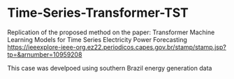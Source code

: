 # Time-Series-Transformer-TST
Replication of the proposed method on the paper: Transformer Machine Learning Models for Time Series Electricity Power Forecasting 
https://ieeexplore-ieee-org.ez22.periodicos.capes.gov.br/stamp/stamp.jsp?tp=&arnumber=10959208

This case was develpoed using southern Brazil energy generation data
